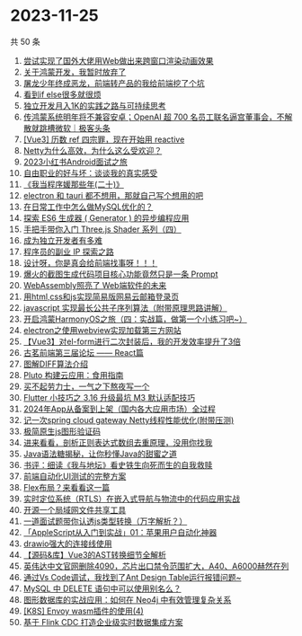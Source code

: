# 2023-11-25

共 50 条

<!-- BEGIN JUEJIN -->
<!-- 最后更新时间 2023-11-25 03:02:34 +0800 -->
1. [尝试实现了国外大佬用Web做出来跨窗口渲染动画效果](https://juejin.cn/post/7304537142122266674)
1. [关于鸿蒙开发，我暂时放弃了](https://juejin.cn/post/7304538094736343052)
1. [屠龙少年终成恶龙，前端转产品的我给前端挖了个坑](https://juejin.cn/post/7303798788720115749)
1. [看到if else很多就很烦](https://juejin.cn/post/7304267413615312923)
1. [独立开发月入1K的实践之路与可持续思考](https://juejin.cn/post/7303847314896175116)
1. [传鸿蒙系统明年将不兼容安卓；OpenAI 超 700 名员工联名逼宫董事会，不解散就跳槽微软｜极客头条](https://juejin.cn/post/7303465518156644393)
1. [[Vue3] 历数 ref 四宗罪，现在开始用 reactive](https://juejin.cn/post/7304537142122070066)
1. [Netty为什么高效，为什么这么受欢迎？](https://juejin.cn/post/7303741790674567205)
1. [2023小红书Android面试之旅](https://juejin.cn/post/7304267413637333029)
1. [自由职业的好与坏：谈谈我的真实感受](https://juejin.cn/post/7304561386888511514)
1. [《我当程序媛那些年(二十)》](https://juejin.cn/post/7304053759881297946)
1. [electron 和 tauri 都不想用，那就自己写个想用的吧](https://juejin.cn/post/7304538151480803366)
1. [在日常工作中怎么做MySQL优化的？](https://juejin.cn/post/7303816445040967743)
1. [探索 ES6 生成器 ( Generator ) 的异步编程应用](https://juejin.cn/post/7303789264340795433)
1. [手把手带你入门 Three.js Shader 系列（四）](https://juejin.cn/post/7303797715393183796)
1. [成为独立开发者有多难](https://juejin.cn/post/7304537109851144243)
1. [程序员的副业 IP 探索之路](https://juejin.cn/post/7304282349944029224)
1. [设计呀，你是真会给前端找事呀！！！](https://juejin.cn/post/7304268647101939731)
1. [爆火的截图生成代码项目核心功能竟然只是一条 Prompt](https://juejin.cn/post/7303822514827362367)
1. [WebAssembly照亮了 Web端软件的未来](https://juejin.cn/post/7304053759880364058)
1. [用html,css和js实现简易版网易云邮箱登录页](https://juejin.cn/post/7303539518769446931)
1. [javascript 实现最长公共子序列算法（附带原理思路讲解）](https://juejin.cn/post/7303828037161910282)
1. [开启鸿蒙HarmonyOS之旅（四：实战篇，做第一个小练习吧~）](https://juejin.cn/post/7303789264341827625)
1. [electron之使用webview实现加载第三方网站](https://juejin.cn/post/7304183399886110755)
1. [【Vue3】对el-form进行二次封装后，我的开发效率提升了3倍](https://juejin.cn/post/7303792111719464986)
1. [古茗前端第三届论坛 —— React篇](https://juejin.cn/post/7303739610055589940)
1. [图解DIFF算法介绍](https://juejin.cn/post/7304182374601474089)
1. [Pluto 构建云应用：食用指南](https://juejin.cn/post/7304183399886209059)
1. [买不起劳力士，一气之下熬夜写一个](https://juejin.cn/post/7304533060514971657)
1. [Flutter 小技巧之 3.16 升级最坑 M3 默认适配技巧](https://juejin.cn/post/7304537109850472499)
1. [2024年App从备案到上架（国内各大应用市场）全过程](https://juejin.cn/post/7304533060548247603)
1. [记一次spring cloud gateway Netty线程性能优化(附带压测)](https://juejin.cn/post/7304235650731049023)
1. [极简原生js图形验证码](https://juejin.cn/post/7304182005285830693)
1. [进来看看，剖析正则表达式数组去重原理，没用你找我](https://juejin.cn/post/7304167526526468096)
1. [Java语法糖揭秘，让你秒懂Java的甜蜜之道](https://juejin.cn/post/7304271678975115315)
1. [书评：细读《我与地坛》看史铁生向死而生的自我救赎](https://juejin.cn/post/7303798788719198245)
1. [前端自动化UI测试的完整方案](https://juejin.cn/post/7303789262989017099)
1. [Flex布局？来看看这一篇](https://juejin.cn/post/7303507436760842280)
1. [实时定位系统（RTLS）在嵌入式导航与物流中的代码应用实战](https://juejin.cn/post/7304167526526943232)
1. [开源一个局域网文件共享工具](https://juejin.cn/post/7304268951298392114)
1. [一道面试题带你认透js类型转换（万字解析？）](https://juejin.cn/post/7304183129895780352)
1. [「AppleScript从入门到实战」01：苹果用户自动化神器](https://juejin.cn/post/7303789065235742770)
1. [drawio强大的连接线使用](https://juejin.cn/post/7303457912222597159)
1. [【源码&库】Vue3的AST转换细节全解析](https://juejin.cn/post/7304269145083904054)
1. [英伟达中文官网删除4090，芯片出口禁令范围扩大，A40、A6000赫然在列](https://juejin.cn/post/7303828037161156618)
1. [通过Vs Code调试，我找到了Ant Design Table运行报错问题~](https://juejin.cn/post/7304236047457599542)
1. [MySQL 中 DELETE 语句中可以使用别名么？](https://juejin.cn/post/7304167050611326985)
1. [图形数据库的实战应用：如何在 Neo4j 中有效管理复杂关系](https://juejin.cn/post/7303792111718826010)
1. [[K8S] Envoy wasm插件的使用(4)](https://juejin.cn/post/7303798788719493157)
1. [基于 Flink CDC 打造企业级实时数据集成方案](https://juejin.cn/post/7303738150308315170)
<!-- END JUEJIN -->